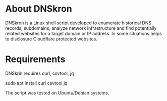 # About DNSkron

DNSkron is a Linux shell script developed to enumerate historical DNS records, subdomains, analyze network infrastructure and find potentially related websites for a target domain or IP address. In some situations helps to disclosure Cloudflare protected websites. 

# Requirements

DNSkrin requires curl, csvtool, jq

sudo apt install curl csvtool jq

The script was tested on Ubuntu/Debian systems.
